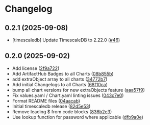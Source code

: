 # Changelog

## 0.2.1 (2025-09-08)

* [timescaledb] Update TimescaleDB to 2.22.0 ([#46](https://github.com/CloudPirates-io/helm-charts/pull/46))

## 0.2.0 (2025-09-02)

* Add license ([2f9a722](https://github.com/CloudPirates-io/helm-charts/commit/2f9a722))
* Add ArtifactHub Badges to all Charts ([08b855b](https://github.com/CloudPirates-io/helm-charts/commit/08b855b))
* add extraObject array to all charts ([34772b7](https://github.com/CloudPirates-io/helm-charts/commit/34772b7))
* Add initial Changelogs to all Charts ([68f10ca](https://github.com/CloudPirates-io/helm-charts/commit/68f10ca))
* bump all chart versions for new extraObjects feature ([aaa57f9](https://github.com/CloudPirates-io/helm-charts/commit/aaa57f9))
* Fix values.yaml / Chart.yaml linting issues ([043c7e0](https://github.com/CloudPirates-io/helm-charts/commit/043c7e0))
* Format README files ([04aacab](https://github.com/CloudPirates-io/helm-charts/commit/04aacab))
* Initial timescaledb release ([82d5e53](https://github.com/CloudPirates-io/helm-charts/commit/82d5e53))
* Remove leading $ from code blocks ([836b2e3](https://github.com/CloudPirates-io/helm-charts/commit/836b2e3))
* Use lookup function for password where applicable ([dfb9a0e](https://github.com/CloudPirates-io/helm-charts/commit/dfb9a0e))
